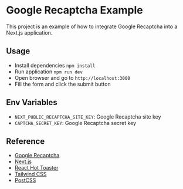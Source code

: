 # Google Recaptcha Example

This project is an example of how to integrate Google Recaptcha into a Next.js application.

## Usage

- Install dependencies `npm install`
- Run application `npm run dev`
- Open browser and go to `http://localhost:3000`
- Fill the form and click the submit button

## Env Variables

- `NEXT_PUBLIC_RECAPTCHA_SITE_KEY`: Google Recaptcha site key
- `CAPTCHA_SECRET_KEY`: Google Recaptcha secret key

## Reference

- [Google Recaptcha](https://developers.google.com/recaptcha)
- [Next.js](https://nextjs.org/)
- [React Hot Toaster](https://react-hot-toast.com/)
- [Tailwind CSS](https://tailwindcss.com/)
- [PostCSS](https://postcss.org/)
